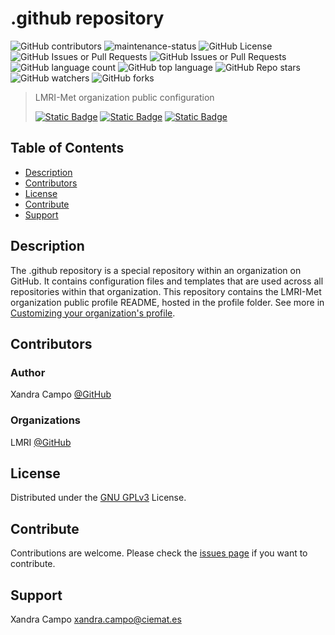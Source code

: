 # .github repository

![GitHub contributors](https://img.shields.io/github/contributors/lmri-met/.github)
![maintenance-status](https://img.shields.io/badge/maintenance-actively--developed-brightgreen.svg)
![GitHub License](https://img.shields.io/github/license/lmri-met/.github)
![GitHub Issues or Pull Requests](https://img.shields.io/github/issues/lmri-met/.github)
![GitHub Issues or Pull Requests](https://img.shields.io/github/issues-pr/lmri-met/.github)
![GitHub language count](https://img.shields.io/github/languages/count/lmri-met/.github)
![GitHub top language](https://img.shields.io/github/languages/top/lmri-met/.github)
![GitHub Repo stars](https://img.shields.io/github/stars/lmri-met/.github)
![GitHub watchers](https://img.shields.io/github/watchers/lmri-met/.github)
![GitHub forks](https://img.shields.io/github/forks/lmri-met/.github)

> LMRI-Met organization public configuration
> 
> [![Static Badge](https://img.shields.io/badge/Documentation-blue)](https://github.com/lmri-met/.github/blob/main/README.md)
> [![Static Badge](https://img.shields.io/badge/Surce_code-blue)](https://github.com/lmri-met/.github)
> [![Static Badge](https://img.shields.io/badge/Contribute-blue)](https://github.com/lmri-met/.github/issues)

## Table of Contents
- [Description](#description)
- [Contributors](#contributors)
- [License](#license)
- [Contribute](#contribute)
- [Support](#support)

<a name="description"></a>
## Description
The .github repository is a special repository within an organization on GitHub.
It contains configuration files and templates that are used across all repositories within that organization.
This repository contains the LMRI-Met organization public profile README, hosted in the profile folder.
See more in [Customizing your organization's profile](https://docs.github.com/en/organizations/collaborating-with-groups-in-organizations/customizing-your-organizations-profile).

<a name="contributors"></a>
## Contributors
### Author
Xandra Campo [@GitHub](https://github.com/xandratxan/)
### Organizations
LMRI [@GitHub](https://github.com/lmri-met/)

<a name="license"></a>
## License
Distributed under the [GNU GPLv3](https://choosealicense.com/licenses/gpl-3.0/) License.

<a name="contribute"></a>
## Contribute
Contributions are welcome. Please check the [issues page](https://github.com/lmri-met/.github/issues) if you want to contribute.

<a name="support"></a>
## Support
Xandra Campo [xandra.campo@ciemat.es](mailto:xandra.campo@ciemat.es)
